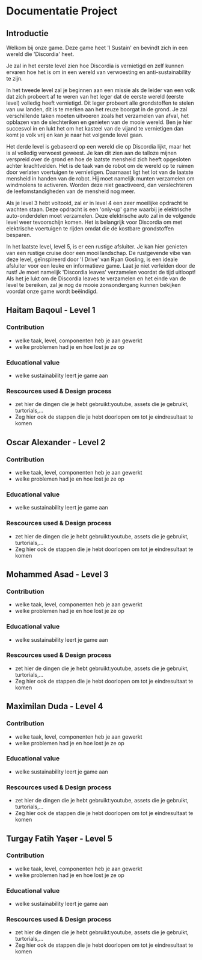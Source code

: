 # Documentatie Project
## Introductie
Welkom bij onze game. Deze game heet 'I Sustain' en bevindt zich in een wereld die 'Discordia' heet.

Je zal in het eerste level zien hoe Discordia is vernietigd en zelf kunnen ervaren hoe het is om in een wereld van verwoesting en anti-sustainability te zijn.

In het tweede level zal je beginnen aan een missie als de leider van een volk dat zich probeert af te weren van het leger dat de eerste wereld (eerste level) volledig heeft vernietigd. Dit leger probeert alle grondstoffen te stelen van uw landen, dit is te merken aan het reuze boorgat in de grond. Je zal verschillende taken moeten uitvoeren zoals het verzamelen van afval, het opblazen van de slechteriken en genieten van de mooie wereld. Ben je hier succesvol in en lukt het om het kasteel van de vijand te vernietigen dan komt je volk vrij en kan je naar het volgende level gaan.

Het derde level is gebaseerd op een wereld die op Discordia lijkt, maar het is al volledig verwoest geweest. Je kan dit zien aan de talloze mijnen verspreid over de grond en hoe de laatste mensheid zich heeft opgesloten achter krachtvelden. Het is de taak van de robot om de wereld op te ruimen door verlaten voertuigen te vernietigen. Daarnaast ligt het lot van de laatste mensheid in handen van de robot. Hij moet namelijk munten verzamelen om windmolens te activeren. Worden deze niet geactiveerd, dan verslechteren de leefomstandigheden van de mensheid nog meer.

Als je level 3 hebt voltooid, zal er in level 4 een zeer moeilijke opdracht te wachten staan. Deze opdracht is een 'only-up' game waarbij je elektrische auto-onderdelen moet verzamelen. Deze elektrische auto zal in de volgende level weer tevoorschijn komen. Het is belangrijk voor Discordia om met elektrische voertuigen te rijden omdat die de kostbare grondstoffen besparen.

In het laatste level, level 5, is er een rustige afsluiter. Je kan hier genieten van een rustige cruise door een mooi landschap. De rustgevende vibe van deze level, geïnspireerd door 'I Drive' van Ryan Gosling, is een ideale afsluiter voor een leuke en informatieve game. Laat je niet verleiden door de rust! Je moet namelijk 'Discordia leaves' verzamelen voordat de tijd uitloopt! Als het je lukt om de Discordia leaves te verzamelen en het einde van de level te bereiken, zal je nog de mooie zonsondergang kunnen bekijken voordat onze game wordt beëindigd.


## Haitam Baqoul - Level 1
### Contribution
- welke taak, level, componenten heb je aan gewerkt
- welke problemen had je en hoe lost je ze op
### Educational value
- welke sustainability leert je game aan
### Rescources used & Design process
- zet hier de dingen die je hebt gebruikt:youtube, assets die je gebruikt, turtorials,...
- Zeg hier ook de stappen die je hebt doorlopen om tot je eindresultaat te komen

## Oscar Alexander - Level 2
### Contribution
- welke taak, level, componenten heb je aan gewerkt
- welke problemen had je en hoe lost je ze op
### Educational value
- welke sustainability leert je game aan
### Rescources used & Design process
- zet hier de dingen die je hebt gebruikt:youtube, assets die je gebruikt, turtorials,...
- Zeg hier ook de stappen die je hebt doorlopen om tot je eindresultaat te komen

## Mohammed Asad - Level 3
### Contribution
- welke taak, level, componenten heb je aan gewerkt
- welke problemen had je en hoe lost je ze op
### Educational value
- welke sustainability leert je game aan
### Rescources used & Design process
- zet hier de dingen die je hebt gebruikt:youtube, assets die je gebruikt, turtorials,...
- Zeg hier ook de stappen die je hebt doorlopen om tot je eindresultaat te komen

## Maximilan Duda - Level 4
### Contribution
- welke taak, level, componenten heb je aan gewerkt
- welke problemen had je en hoe lost je ze op
### Educational value
- welke sustainability leert je game aan
### Rescources used & Design process
- zet hier de dingen die je hebt gebruikt:youtube, assets die je gebruikt, turtorials,...
- Zeg hier ook de stappen die je hebt doorlopen om tot je eindresultaat te komen

## Turgay Fatih Yaşer - Level 5
### Contribution
- welke taak, level, componenten heb je aan gewerkt
- welke problemen had je en hoe lost je ze op
### Educational value
- welke sustainability leert je game aan
### Rescources used & Design process
- zet hier de dingen die je hebt gebruikt:youtube, assets die je gebruikt, turtorials,...
- Zeg hier ook de stappen die je hebt doorlopen om tot je eindresultaat te komen
